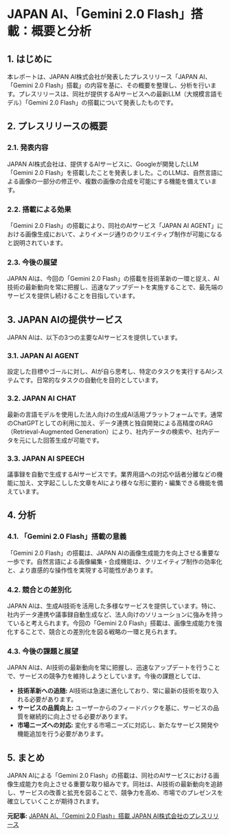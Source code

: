 # JAPAN AI、「Gemini 2.0 Flash」搭載：概要と分析

## 1. はじめに

本レポートは、JAPAN AI株式会社が発表したプレスリリース「JAPAN AI、「Gemini 2.0 Flash」搭載」の内容を基に、その概要を整理し、分析を行います。プレスリリースは、同社が提供するAIサービスへの最新LLM（大規模言語モデル）「Gemini 2.0 Flash」の搭載について発表したものです。

## 2. プレスリリースの概要

### 2.1. 発表内容

JAPAN AI株式会社は、提供するAIサービスに、Googleが開発したLLM「Gemini 2.0 Flash」を搭載したことを発表しました。このLLMは、自然言語による画像の一部分の修正や、複数の画像の合成を可能にする機能を備えています。

### 2.2. 搭載による効果

「Gemini 2.0 Flash」の搭載により、同社のAIサービス「JAPAN AI AGENT」における画像生成において、よりイメージ通りのクリエイティブ制作が可能になると説明されています。

### 2.3. 今後の展望

JAPAN AIは、今回の「Gemini 2.0 Flash」の搭載を技術革新の一環と捉え、AI技術の最新動向を常に把握し、迅速なアップデートを実施することで、最先端のサービスを提供し続けることを目指しています。

## 3. JAPAN AIの提供サービス

JAPAN AIは、以下の3つの主要なAIサービスを提供しています。

### 3.1. JAPAN AI AGENT

設定した目標やゴールに対し、AIが自ら思考し、特定のタスクを実行するAIシステムです。日常的なタスクの自動化を目的としています。

### 3.2. JAPAN AI CHAT

最新の言語モデルを使用した法人向けの生成AI活用プラットフォームです。通常のChatGPTとしての利用に加え、データ連携と独自開発による高精度のRAG（Retrieval-Augmented Generation）により、社内データの検索や、社内データを元にした回答生成が可能です。

### 3.3. JAPAN AI SPEECH

議事録を自動で生成するAIサービスです。業界用語への対応や話者分離などの機能に加え、文字起こしした文章をAIにより様々な形に要約・編集できる機能を備えています。

## 4. 分析

### 4.1. 「Gemini 2.0 Flash」搭載の意義

「Gemini 2.0 Flash」の搭載は、JAPAN AIの画像生成能力を向上させる重要な一歩です。自然言語による画像編集・合成機能は、クリエイティブ制作の効率化と、より直感的な操作性を実現する可能性があります。

### 4.2. 競合との差別化

JAPAN AIは、生成AI技術を活用した多様なサービスを提供しています。特に、社内データ連携や議事録自動生成など、法人向けのソリューションに強みを持っていると考えられます。今回の「Gemini 2.0 Flash」搭載は、画像生成能力を強化することで、競合との差別化を図る戦略の一環と見られます。

### 4.3. 今後の課題と展望

JAPAN AIは、AI技術の最新動向を常に把握し、迅速なアップデートを行うことで、サービスの競争力を維持しようとしています。今後の課題としては、

* **技術革新への追随:** AI技術は急速に進化しており、常に最新の技術を取り入れる必要があります。
* **サービスの品質向上:** ユーザーからのフィードバックを基に、サービスの品質を継続的に向上させる必要があります。
* **市場ニーズへの対応:** 変化する市場ニーズに対応し、新たなサービス開発や機能追加を行う必要があります。

## 5. まとめ

JAPAN AIによる「Gemini 2.0 Flash」の搭載は、同社のAIサービスにおける画像生成能力を向上させる重要な取り組みです。同社は、AI技術の最新動向を追跡し、サービスの改善と拡充を図ることで、競争力を高め、市場でのプレゼンスを確立していくことが期待されます。



**元記事:** [JAPAN AI、「Gemini 2.0 Flash」搭載 JAPAN AI株式会社のプレスリリース](https://prtimes.jp/main/html/rd/p/000000070.000124536.html)